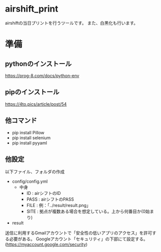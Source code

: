 # airshift_print
 
airshiftの当日プリントを行うツールです。
また、白黒化も行います。

# 準備
## pythonのインストール
https://prog-8.com/docs/python-env

## pipのインストール
https://4to.pics/article/post/54

## 他コマンド
- pip install Pillow
- pip install selenium
- pip install pyyaml

## 他設定
以下ファイル、フォルダの作成
- config/config.yml
  - 中身
    - ID   : airシフトのID
    - PASS : airシフトのPASS
    - FILE : 例：「../result/result.png」
    - SITE : 拠点が複数ある場合を想定している。上から何番目か(0始まり)
- result

送信に利用するGmailアカウントで「安全性の低いアプリのアクセス」を許可する必要がある。
Googleアカウント「セキュリティ」の下部にて設定する。
(https://myaccount.google.com/security)
